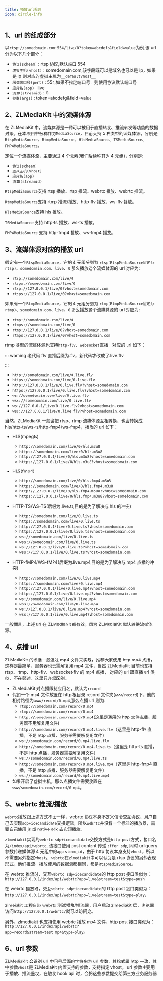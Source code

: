 ```yaml
---
title: 播放url规则
icon: circle-info
---
```


## 1、url 的组成部分

以`rtsp://somedomain.com:554/live/0?token=abcdefg&field=value`为例,该 url 分为以下几个部分：

- `协议(scheam)` : rtsp 协议,默认端口 554
- `虚拟主机(vhost)` : somedomain.com,该字段既可以是域名也可以是 ip，如果是 ip 则对应的虚拟主机为`__defaultVhost__`
- `服务端口号(port)` : 554,如果不指定端口号，则使用协议默认端口号
- `应用名(app)` : live
- `流ID(streamid)` : 0
- `参数(args)` : token=abcdefg&field=value

## 2、ZLMediaKit 中的流媒体源

在 ZLMediaKit 中，流媒体源是一种可以被用于直播转发、推流转发等功能的数据对象，在本项目中被称作为`MediaSource`，目前支持 5 种类型的流媒体源，分别是`RtspMediaSource`、`RtmpMediaSource`、`HlsMediaSource`、`TSMediaSource`、`FMP4MediaSource`。

定位一个流媒体源，主要通过 4 个元素(我们后续称其为 4 元组)，分别是:

- `协议(scheam)`
- `虚拟主机(vhost)`
- `应用名(app)`
- `流ID(streamid) `

`RtspMediaSource`支持 rtsp 播放、rtsp 推流、webrtc 播放、webrtc 推流。

`RtmpMediaSource`支持 rtmp 推流/播放、http-flv 播放、ws-flv 播放。

`HlsMediaSource`支持 hls 播放。

`TSMediaSource` 支持 http-ts 播放、ws-ts 播放。

`FMP4MediaSource` 支持 http-fmp4 播放、ws-fmp4 播放。

## 3、流媒体源对应的播放 url

假定有一个`RtspMediaSource`，它的 4 元组分别为 `rtsp(RtspMediaSource固定为rtsp)`、`somedomain.com`、`live`、`0`
那么播放这个流媒体源的 url 对应为:

- `rtsp://somedomain.com/live/0`
- `rtsps://somedomain.com/live/0`
- `rtsp://127.0.0.1/live/0?vhost=somedomain.com`
- `rtsps://127.0.0.1/live/0?vhost=somedomain.com`

如果有一个`RtmpMediaSource`，它的 4 元组分别为 `rtmp(RtmpMediaSource固定为rtmp)`、`somedomain.com`、`live`、`0`
那么播放这个流媒体源的 url 对应为:

- `rtmp://somedomain.com/live/0`
- `rtmps://somedomain.com/live/0`
- `rtmp://127.0.0.1/live/0?vhost=somedomain.com`
- `rtmps://127.0.0.1/live/0?vhost=somedomain.com`

rtmp 类型的流媒体源也支持`http-flv`、`websocket`直播，对应的 url 如下：

::: warning 老代码 flv 直播后缀为.flv，新代码才改成了.live.flv

:::

- `http://somedomain.com/live/0.live.flv`
- `https://somedomain.com/live/0.live.flv`
- `http://127.0.0.1/live/0.live.flv?vhost=somedomain.com`
- `https://127.0.0.1/live/0.live.flv?vhost=somedomain.com`
- `ws://somedomain.com/live/0.live.flv`
- `wss://somedomain.com/live/0.live.flv`
- `ws://127.0.0.1/live/0.live.flv?vhost=somedomain.com`
- `wss://127.0.0.1/live/0.live.flv?vhost=somedomain.com`

当然，ZLMediaKit 一般会把 rtsp、rtmp 流媒体源互相转换，也会转换成 hls/http-ts/ws-ts/http-fmp4/ws-fmp4，播放的 url 如下：

- HLS(mpegts)

  - `http://somedomain.com/live/0/hls.m3u8`
  - `https://somedomain.com/live/0/hls.m3u8`
  - `http://127.0.0.1/live/0/hls.m3u8?vhost=somedomain.com`
  - `https://127.0.0.1/live/0/hls.m3u8?vhost=somedomain.com`

- HLS(fmp4)

  - `http://somedomain.com/live/0/hls.fmp4.m3u8`
  - `https://somedomain.com/live/0/hls.fmp4.m3u8`
  - `http://127.0.0.1/live/0/hls.fmp4.m3u8?vhost=somedomain.com`
  - `https://127.0.0.1/live/0/hls.fmp4.m3u8?vhost=somedomain.com`

- HTTP-TS/WS-TS(后缀为.live.ts,目的是为了解决与 hls 的冲突)

  - `http://somedomain.com/live/0.live.ts`
  - `https://somedomain.com/live/0.live.ts`
  - `http://127.0.0.1/live/0.live.ts?vhost=somedomain.com`
  - `https://127.0.0.1/live/0.live.ts?vhost=somedomain.com`
  - `ws://somedomain.com/live/0.live.ts`
  - `wss://somedomain.com/live/0.live.ts`
  - `ws://127.0.0.1/live/0.live.ts?vhost=somedomain.com`
  - `wss://127.0.0.1/live/0.live.ts?vhost=somedomain.com`

- HTTP-fMP4/WS-fMP4(后缀为.live.mp4,目的是为了解决与 mp4 点播的冲突)
  - `http://somedomain.com/live/0.live.mp4`
  - `https://somedomain.com/live/0.live.mp4`
  - `http://127.0.0.1/live/0.live.mp4?vhost=somedomain.com`
  - `https://127.0.0.1/live/0.live.mp4?vhost=somedomain.com`
  - `ws://somedomain.com/live/0.live.mp4`
  - `wss://somedomain.com/live/0.live.mp4`
  - `ws://127.0.0.1/live/0.live.mp4?vhost=somedomain.com`
  - `wss://127.0.0.1/live/0.live.mp4?vhost=somedomain.com`

一般而言，上述 url 在 ZLMediaKit 都有效，因为 ZLMediaKit 默认转换流媒体源。

## 4、点播 url

ZLMediaKit 的点播一般通过 mp4 文件来实现，推荐大家使用 http mp4 点播，这样是最简单，服务器也无需解复用 mp4 文件，当然 ZLMediaKit 目前也支持 rtsp、rtmp、http-flv、websocket-flv 的 mp4 点播，
对应的 url 跟直播 url 类似，不在赘述，这里只介绍区别。

- ZLMediaKit 对点播限制应用名，默认为`record`
- 假如一个 mp4 文件放置在 http 根目录 record 文件夹(`www/record`)下，他的相对路径为:`www/record/0.mp4`,那么点播 url 则为:
  - `rtsp://somedomain.com/record/0.mp4`
  - `rtmp://somedomain.com/record/0.mp4`
  - `http://somedomain.com/record/0.mp4`(这里是通用的 http 文件点播，服务器不用解复用文件)
  - `http://somedomain.com/record/0.mp4.live.flv`（这里是 http-flv 直播，不是 http 点播，服务器需要解复用文件）
  - `ws://somedomain.com/record/0.mp4.live.flv`
  - `http://somedomain.com/record/0.mp4.live.ts`（这里是 http-ts 直播，不是 http 点播，服务器需要解复用文件）
  - `ws://somedomain.com/record/0.mp4.live.ts`
  - `http://somedomain.com/record/0.mp4.live.mp4`（这里是 http-fmp4 直播，不是 http 点播，服务器需要解复用文件）
  - `ws://somedomain.com/record/0.mp4.live.mp4`
- 如果开启了虚拟主机，那么点播文件需要放置在 `www/somedomain.com/record/0.mp4`。

## 5、webrtc 推流/播放

`webrtc`播放跟上述方式不太一样，webrtc 协议本身不定义信令交互协议，用户自己去实现`sdp+icecandidate`交换逻辑，所以`webrtc`并没有一个标准的播放器，需要自己使用 js 或 native sdk 去实现播放。

`zlmediakit`实现的`webrtc sdp+icecandidate`交换方式是`http post`方式，接口名为`/index/api/webrtc`, 该接口使用 post content 传递 `offer sdp`, 同时 url query 参数传递媒体源 4 元组中的`app` `steam_id`，由于 http 协议本身支持`vhost`，所以不需要另外指定`vhost`。 `webrtc`在`zlmediakit`中可以认为是 rtsp 协议的另外表现形式，他们推流、播放使用的数据源都相同，都是`RtspMediaSource`。

在 webrtc 推流时，交互`webrtc sdp+icecandidate`的 http post 接口类似为：`http://127.0.0.1/index/api/webrtc?app=live&stream=test&type=push`

在 webrtc 播放时，交互`webrtc sdp+icecandidate`的 http post 接口类似为：`http://127.0.0.1/index/api/webrtc?app=live&stream=test&type=play`。

zlmeiakit 工程自带 webrtc 测试播放/推流器，用户启动 zlmediakit 后，浏览器访问`http://127.0.0.1/webrtc/`就可以访问之。

另外，zlmediakit 也支持使用 webrtc 播放 mp4 文件，http post 接口类似为：`http://127.0.0.1/index/api/webrtc?app=record&stream=test.mp4&type=play`。

## 6、url 参数

ZLMediaKit 会识别 url 中问号后面的字符串为 url 参数，其格式跟 http 一致，其中参数`vhost`是 ZLMediaKit 内置支持的参数，支持指定 vhost。
url 参数主要用于播放、推流鉴权，在触发 hook api 时，会把这些参数提交给第三方业务服务器
